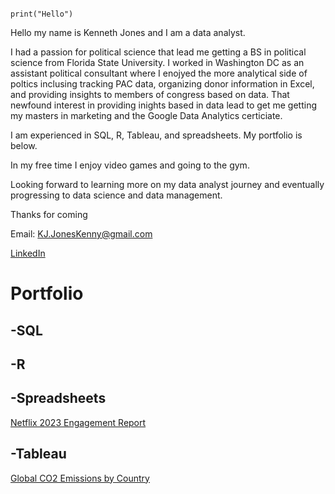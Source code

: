 ```{r}

print("Hello")

```


Hello my name is Kenneth Jones and I am a data analyst.

I had a passion for political science that lead me getting a BS in political science from Florida State University. I worked in Washington DC as an assistant political consultant where I enojyed the more analytical side of poltics inclusing tracking PAC data, organizing donor information in Excel, and providing insights to members of congress based on data. That newfound interest in providing inights based in data lead  to get me getting my masters in marketing and the Google Data Analytics certiciate.

I am experienced in SQL, R, Tableau, and spreadsheets. My portfolio is below.

In my free time I enjoy video games and going to the gym.

Looking forward to learning more on my data analyst journey and eventually progressing to data science and data management.

Thanks for coming

Email: KJ.JonesKenny@gmail.com
  
[LinkedIn](https://www.linkedin.com/in/kenneth-jones-31a228266/)




# Portfolio

## -SQL

## -R

## -Spreadsheets

[Netflix 2023 Engagement Report](https://docs.google.com/spreadsheets/d/1a5SsFNRZbNay5p-kdD_tj8Vta2ch-a3-uyATaDmyxdU/edit?usp=sharing)

## -Tableau

[Global CO2 Emissions by Country](https://public.tableau.com/views/GlobalCO2emissions_17248556762510/Sheet1?:language=en-US&:sid=&:redirect=auth&:display_count=n&:origin=viz_share_link)
